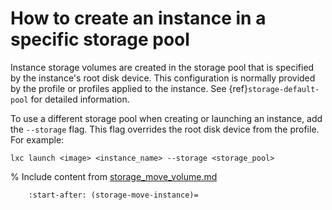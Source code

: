 # How to create an instance in a specific storage pool

Instance storage volumes are created in the storage pool that is specified by the instance's root disk device.
This configuration is normally provided by the profile or profiles applied to the instance.
See {ref}`storage-default-pool` for detailed information.

To use a different storage pool when creating or launching an instance, add the `--storage` flag.
This flag overrides the root disk device from the profile.
For example:

    lxc launch <image> <instance_name> --storage <storage_pool>

% Include content from [storage_move_volume.md](storage_move_volume.md)

```{include} storage_move_volume.md
    :start-after: (storage-move-instance)=
```
